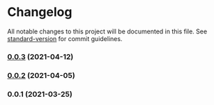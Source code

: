 # Changelog

All notable changes to this project will be documented in this file. See [standard-version](https://github.com/conventional-changelog/standard-version) for commit guidelines.

### [0.0.3](https://github.com/petehanssens/dataengconf/compare/v0.0.2...v0.0.3) (2021-04-12)

### [0.0.2](https://github.com/petehanssens/dataengconf/compare/v0.0.1...v0.0.2) (2021-04-05)

### 0.0.1 (2021-03-25)

